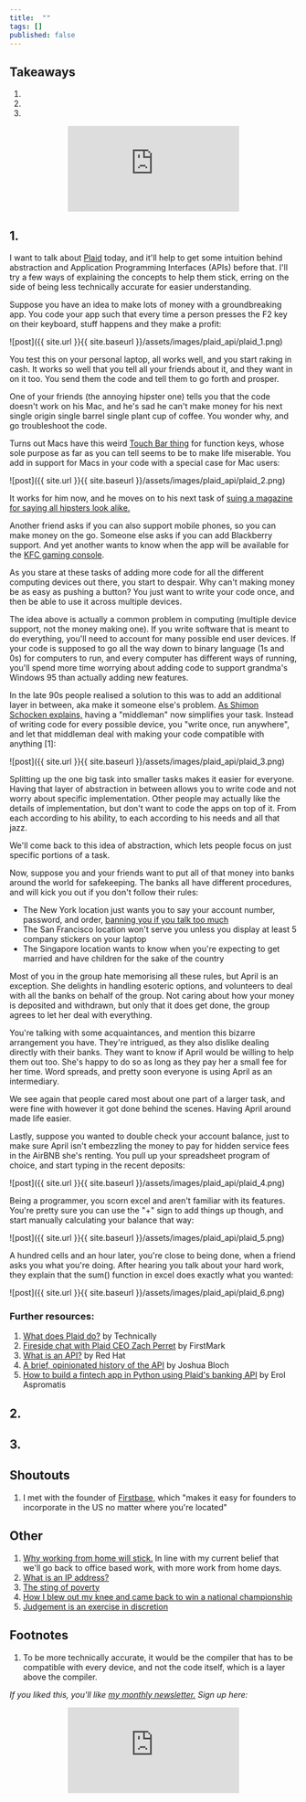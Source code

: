 ```yaml
---
title:  ""  
tags: []
published: false
---
```



## Takeaways

1.
2.
3.

<style>
      .iframe-container {
        overflow: hidden;        
        padding-top: 50%; <!-- Calculated from the aspect ration of the content (in case of 16:9 it is 9/16= 0.5625) -->
        position: relative;
      }
      .iframe-container iframe { 
         border: 0;
         height: 100%; <!-- Finally, width and height are set to 100% so the iframe takes up 100% of the containers space. -->
         left: 0;
         position: absolute;
         top: 0;
         width: 100%;
         display: block;
         margin: 0 auto; <!-- center image -->
      }
      <!-- 4x3 Aspect Ratio -->
      .iframe-container-4x3 {
        padding-top: 75%;
      }
</style> 

<div class="iframe-container-4x3">
  <p align="center"><iframe src="https://avoidboringpeople.substack.com/embed" frameborder="0" scrolling="no"> </iframe></p>
</div>

## 1.

I want to talk about [Plaid](https://plaid.com/ "plaid") today, and it'll help to get some intuition behind abstraction and Application Programming Interfaces (APIs) before that. I'll try a few ways of explaining the concepts to help them stick, erring on the side of being less technically accurate for easier understanding.

Suppose you have an idea to make lots of money with a groundbreaking app. You code your app such that every time a person presses the F2 key on their keyboard, stuff happens and they make a profit:

![post]({{ site.url }}{{ site.baseurl }}/assets/images/plaid_api/plaid_1.png)

You test this on your personal laptop, all works well, and you start raking in cash. It works so well that you tell all your friends about it, and they want in on it too. You send them the code and tell them to go forth and prosper. 

One of your friends (the annoying hipster one) tells you that the code doesn't work on his Mac, and he's sad he can't make money for his next single origin single barrel single plant cup of coffee. You wonder why, and go troubleshoot the code.

Turns out Macs have this weird [Touch Bar thing](https://support.apple.com/en-gb/guide/mac-help/mchlbfd5b039/mac "touch") for function keys, whose sole purpose as far as you can tell seems to be to make life miserable. You add in support for Macs in your code with a special case for Mac users:

![post]({{ site.url }}{{ site.baseurl }}/assets/images/plaid_api/plaid_2.png)

It works for him now, and he moves on to his next task of [suing a magazine for saying all hipsters look alike.](https://www.independent.co.uk/news/media/hipster-magazine-photo-lawsuit-mit-technology-review-a8813941.html "hipster")

Another friend asks if you can also support mobile phones, so you can make money on the go. Someone else asks if you can add Blackberry support. And yet another wants to know when the app will be available for the [KFC gaming console](https://www.bbc.com/news/business-55433318 "kfc"). 

As you stare at these tasks of adding more code for all the different computing devices out there, you start to despair. Why can't making money be as easy as pushing a button? You just want to write your code once, and then be able to use it across multiple devices.

The idea above is actually a common problem in computing (multiple device support, not the money making one). If you write software that is meant to do everything, you'll need to account for many possible end user devices. If your code is supposed to go all the way down to binary language (1s and 0s) for computers to run, and every computer has different ways of running, you'll spend more time worrying about adding code to support grandma's Windows 95 than actually adding new features.

In the late 90s people realised a solution to this was to add an additional layer in between, aka make it someone else's problem. [As Shimon Schocken explains,](https://www.youtube.com/watch?v=E28KczysecE "Shimon") having a "middleman" now simplifies your task. Instead of writing code for every possible device, you "write once, run anywhere", and let that middleman deal with making your code compatible with anything \[1\]:

![post]({{ site.url }}{{ site.baseurl }}/assets/images/plaid_api/plaid_3.png)

Splitting up the one big task into smaller tasks makes it easier for everyone. Having that layer of abstraction in between allows you to write code and not worry about specific implementation. Other people may actually like the details of implementation, but don't want to code the apps on top of it. From each according to his ability, to each according to his needs and all that jazz.

We'll come back to this idea of abstraction, which lets people focus on just specific portions of a task.

Now, suppose you and your friends want to put all of that money into banks around the world for safekeeping. The banks all have different procedures, and will kick you out if you don't follow their rules:
- The New York location just wants you to say your account number, password, and order, [banning you if you talk too much](https://www.youtube.com/watch?v=euLQOQNVzgY "soup")
- The San Francisco location won't serve you unless you display at least 5 company stickers on your laptop
- The Singapore location wants to know when you're expecting to get married and have children for the sake of the country

Most of you in the group hate memorising all these rules, but April is an exception. She delights in handling esoteric options, and volunteers to deal with all the banks on behalf of the group. Not caring about how your money is deposited and withdrawn, but only that it does get done, the group agrees to let her deal with everything.

You're talking with some acquaintances, and mention this bizarre arrangement you have. They're intrigued, as they also dislike dealing directly with their banks. They want to know if April would be willing to help them out too. She's happy to do so as long as they pay her a small fee for her time. Word spreads, and pretty soon everyone is using April as an intermediary.

We see again that people cared most about one part of a larger task, and were fine with however it got done behind the scenes. Having April around made life easier.

Lastly, suppose you wanted to double check your account balance, just to make sure April isn't embezzling the money to pay for hidden service fees in the AirBNB she's renting. You pull up your spreadsheet program of choice, and start typing in the recent deposits:

![post]({{ site.url }}{{ site.baseurl }}/assets/images/plaid_api/plaid_4.png)

Being a programmer, you scorn excel and aren't familiar with its features. You're pretty sure you can use the "+" sign to add things up though, and start manually calculating your balance that way:

![post]({{ site.url }}{{ site.baseurl }}/assets/images/plaid_api/plaid_5.png)

A hundred cells and an hour later, you're close to being done, when a friend asks you what you're doing. After hearing you talk about your hard work, they explain that the sum() function in excel does exactly what you wanted:

![post]({{ site.url }}{{ site.baseurl }}/assets/images/plaid_api/plaid_6.png)



### Further resources:

1. [What does Plaid do?](https://technically.substack.com/p/what-does-plaid-do "plaid") by Technically
2. [Fireside chat with Plaid CEO Zach Perret](https://www.youtube.com/watch?v=sgnCs34mopw "youtube") by FirstMark
3. [What is an API?](https://www.redhat.com/en/topics/api/what-are-application-programming-interfaces "red hat") by Red Hat
4. [A brief, opinionated history of the API](https://www.youtube.com/watch?v=LzMp6uQbmns "youtube") by Joshua Bloch
5. [How to build a fintech app in Python using Plaid's banking API](https://www.youtube.com/watch?v=Lv2jIOi2fao "youtube") by Erol Aspromatis

## 2. 

## 3.

## Shoutouts

1. I met with the founder of [Firstbase,](https://firstbase.io/en "firstbase") which "makes it easy for founders to incorporate in the US no matter where you're located"

## Other

1. [Why working from home will stick.](https://nbloom.people.stanford.edu/sites/g/files/sbiybj4746/f/why_wfh_stick1_0.pdf "wfh") In line with my current belief that we'll go back to office based work, with more work from home days.
2. [What is an IP address?](https://outofips.netlify.app/ "IP")
3. [The sting of poverty](http://archive.boston.com/bostonglobe/ideas/articles/2008/03/30/the_sting_of_poverty/?page=1 "poverty")
4. [How I blew out my knee and came back to win a national championship](https://www.jasonshen.com/2011/blew-out-knee-win-national-championship/ "jason")
5. [Judgement is an exercise in discretion](https://aeon.co/essays/judgment-is-an-exercise-in-discretion-circumstances-are-everything? "judge")

## Footnotes

1. To be more technically accurate, it would be the compiler that has to be compatible with every device, and not the code itself, which is a layer above the compiler. 

*If you liked this, you'll like [my monthly newsletter.](https://avoidboringpeople.substack.com/ "ABP") Sign up here:*

<div class="iframe-container-4x3">
  <p align="center"><iframe src="https://avoidboringpeople.substack.com/embed" frameborder="0" scrolling="no"> </iframe></p>
</div>
